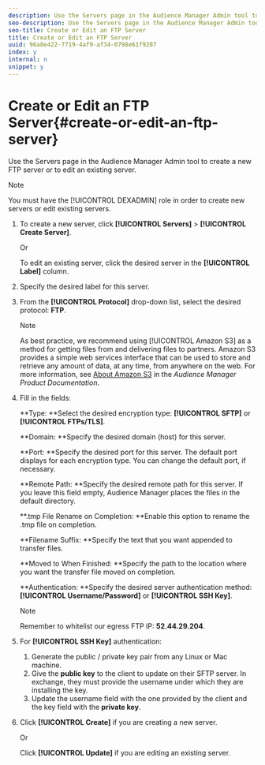 ```yaml
---
description: Use the Servers page in the Audience Manager Admin tool to create a new FTP server or to edit an existing server.
seo-description: Use the Servers page in the Audience Manager Admin tool to create a new FTP server or to edit an existing server.
seo-title: Create or Edit an FTP Server
title: Create or Edit an FTP Server
uuid: 96a8e422-7719-4af9-af34-0798e61f9207
index: y
internal: n
snippet: y
---
```


# Create or Edit an FTP Server{#create-or-edit-an-ftp-server}

Use the Servers page in the Audience Manager Admin tool to create a new FTP server or to edit an existing server.

>[!NOTE]
>
>You must have the [!UICONTROL DEXADMIN] role in order to create new servers or edit existing servers.

1. To create a new server, click **[!UICONTROL Servers]** > **[!UICONTROL Create Server]**.

   Or

   To edit an existing server, click the desired server in the **[!UICONTROL Label]** column. 
1. Specify the desired label for this server.
1. From the **[!UICONTROL Protocol]** drop-down list, select the desired protocol: **FTP**.

   >[!NOTE]
   >
   >As best practice, we recommend using [!UICONTROL Amazon S3] as a method for getting files from and delivering files to partners. Amazon S3 provides a simple web services interface that can be used to store and retrieve any amount of data, at any time, from anywhere on the web. For more information, see [About Amazon S3](https://microsite.omniture.com/t2/help/en_US/demdex/index.html#About_Amazon_S3) in the *Audience Manager Product Documentation*.

1. Fill in the fields:

   **Type: **Select the desired encryption type: **[!UICONTROL SFTP]** or **[!UICONTROL FTPs/TLS]**.

   **Domain: **Specify the desired domain (host) for this server.

   **Port: **Specify the desired port for this server. The default port displays for each encryption type. You can change the default port, if necessary.

   **Remote Path: **Specify the desired remote path for this server. If you leave this field empty, Audience Manager places the files in the default directory.

   **.tmp File Rename on Completion: **Enable this option to rename the .tmp file on completion.

   **Filename Suffix: **Specify the text that you want appended to transfer files.

   **Moved to When Finished: **Specify the path to the location where you want the transfer file moved on completion.

   **Authentication: **Specify the desired server authentication method: **[!UICONTROL Username/Password]** or **[!UICONTROL SSH Key]**.

   >[!NOTE]
   >
   >Remember to whitelist our egress FTP IP: **52.44.29.204**.

1. For **[!UICONTROL SSH Key]** authentication:
   1. Generate the public / private key pair from any Linux or Mac machine.
   1. Give the **public key** to the client to update on their SFTP server. In exchange, they must provide the username under which they are installing the key.
   1. Update the username field with the one provided by the client and the key field with the **private key**.
1. Click **[!UICONTROL Create]** if you are creating a new server.

   Or

   Click **[!UICONTROL Update]** if you are editing an existing server. 

